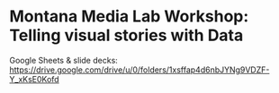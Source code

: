 # Montana Media Lab Workshop: Telling visual stories with Data

Google Sheets & slide decks: https://drive.google.com/drive/u/0/folders/1xsffap4d6nbJYNg9VDZF-Y_xKsE0Kofd